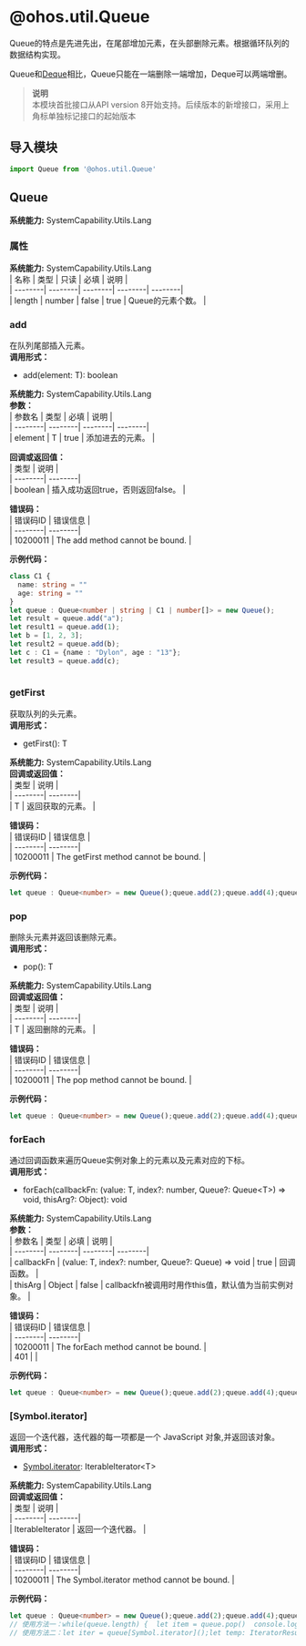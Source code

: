# @ohos.util.Queue    
Queue的特点是先进先出，在尾部增加元素，在头部删除元素。根据循环队列的数据结构实现。  
  
Queue和[Deque](js-apis-deque.md)相比，Queue只能在一端删除一端增加，Deque可以两端增删。  
> **说明**   
>本模块首批接口从API version 8开始支持。后续版本的新增接口，采用上角标单独标记接口的起始版本  
  
## 导入模块  
  
```js    
import Queue from '@ohos.util.Queue'    
```  
    
## Queue  
 **系统能力:**  SystemCapability.Utils.Lang    
### 属性    
 **系统能力:**  SystemCapability.Utils.Lang    
| 名称 | 类型 | 只读 | 必填 | 说明 |  
| --------| --------| --------| --------| --------|  
| length | number | false | true |  Queue的元素个数。 |  
    
### add    
在队列尾部插入元素。  
 **调用形式：**     
- add(element: T): boolean  
  
 **系统能力:**  SystemCapability.Utils.Lang    
 **参数：**     
| 参数名 | 类型 | 必填 | 说明 |  
| --------| --------| --------| --------|  
| element | T | true | 添加进去的元素。 |  
    
 **回调或返回值：**     
| 类型 | 说明 |  
| --------| --------|  
| boolean | 插入成功返回true，否则返回false。 |  
    
    
 **错误码：**     
| 错误码ID | 错误信息 |  
| --------| --------|  
| 10200011 | The add method cannot be bound. |  
    
 **示例代码：**   
```ts    
class C1 {  
  name: string = ""  
  age: string = ""  
}  
let queue : Queue<number | string | C1 | number[]> = new Queue();  
let result = queue.add("a");  
let result1 = queue.add(1);  
let b = [1, 2, 3];  
let result2 = queue.add(b);  
let c : C1 = {name : "Dylon", age : "13"};  
let result3 = queue.add(c);  
    
```    
  
    
### getFirst    
获取队列的头元素。  
 **调用形式：**     
- getFirst(): T  
  
 **系统能力:**  SystemCapability.Utils.Lang    
 **回调或返回值：**     
| 类型 | 说明 |  
| --------| --------|  
| T | 返回获取的元素。 |  
    
    
 **错误码：**     
| 错误码ID | 错误信息 |  
| --------| --------|  
| 10200011 | The getFirst method cannot be bound. |  
    
 **示例代码：**   
```ts    
let queue : Queue<number> = new Queue();queue.add(2);queue.add(4);queue.add(5);queue.add(2);let result = queue.getFirst();    
```    
  
    
### pop    
删除头元素并返回该删除元素。  
 **调用形式：**     
- pop(): T  
  
 **系统能力:**  SystemCapability.Utils.Lang    
 **回调或返回值：**     
| 类型 | 说明 |  
| --------| --------|  
| T | 返回删除的元素。 |  
    
    
 **错误码：**     
| 错误码ID | 错误信息 |  
| --------| --------|  
| 10200011 | The pop method cannot be bound. |  
    
 **示例代码：**   
```ts    
let queue : Queue<number> = new Queue();queue.add(2);queue.add(4);queue.add(5);queue.add(2);queue.add(4);let result = queue.pop();    
```    
  
    
### forEach    
通过回调函数来遍历Queue实例对象上的元素以及元素对应的下标。  
 **调用形式：**     
- forEach(callbackFn: (value: T, index?: number, Queue?: Queue\<T>) => void, thisArg?: Object): void  
  
 **系统能力:**  SystemCapability.Utils.Lang    
 **参数：**     
| 参数名 | 类型 | 必填 | 说明 |  
| --------| --------| --------| --------|  
| callbackFn | (value: T, index?: number, Queue?: Queue<T>) => void | true | 回调函数。 |  
| thisArg | Object | false | callbackfn被调用时用作this值，默认值为当前实例对象。 |  
    
    
 **错误码：**     
| 错误码ID | 错误信息 |  
| --------| --------|  
| 10200011 | The forEach method cannot be bound. |  
| 401 |  |  
    
 **示例代码：**   
```ts    
let queue : Queue<number> = new Queue();queue.add(2);queue.add(4);queue.add(5);queue.add(4);queue.forEach((value : number, index ?: number) : void => {  console.log("value:" + value, "index:" + index);});    
```    
  
    
### [Symbol.iterator]    
返回一个迭代器，迭代器的每一项都是一个 JavaScript 对象,并返回该对象。  
 **调用形式：**     
- [Symbol.iterator](): IterableIterator\<T>  
  
 **系统能力:**  SystemCapability.Utils.Lang    
 **回调或返回值：**     
| 类型 | 说明 |  
| --------| --------|  
| IterableIterator<T> | 返回一个迭代器。 |  
    
    
 **错误码：**     
| 错误码ID | 错误信息 |  
| --------| --------|  
| 10200011 | The Symbol.iterator method cannot be bound. |  
    
 **示例代码：**   
```ts    
let queue : Queue<number> = new Queue();queue.add(2);queue.add(4);queue.add(5);queue.add(4);  
// 使用方法一：while(queue.length) {  let item = queue.pop()  console.log("value:" + item);}  
// 使用方法二：let iter = queue[Symbol.iterator]();let temp: IteratorResult<number> = iter.next().value;while(temp != undefined) {  console.log("value:" + temp);  temp = iter.next().value;}    
```    
  
